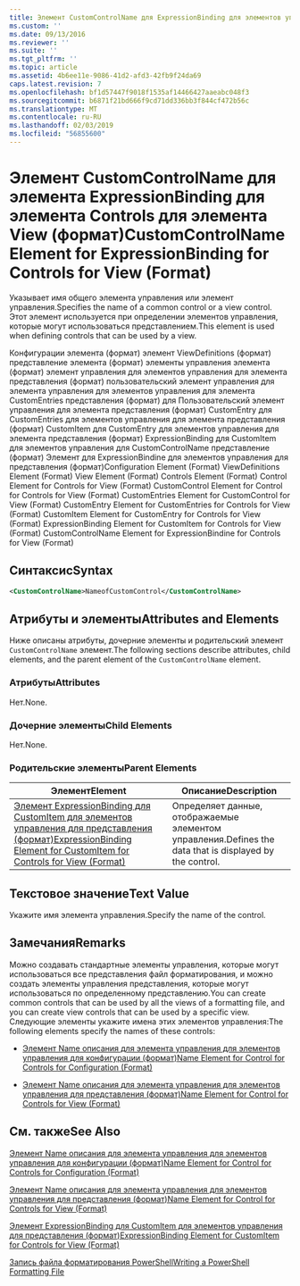 ```yaml
---
title: Элемент CustomControlName для ExpressionBinding для элементов управления для представления (формат) | Документация Майкрософт
ms.custom: ''
ms.date: 09/13/2016
ms.reviewer: ''
ms.suite: ''
ms.tgt_pltfrm: ''
ms.topic: article
ms.assetid: 4b6ee11e-9086-41d2-afd3-42fb9f24da69
caps.latest.revision: 7
ms.openlocfilehash: bf1d57447f9018f1535af14466427aaeabc048f3
ms.sourcegitcommit: b6871f21bd666f9cd71dd336bb3f844cf472b56c
ms.translationtype: MT
ms.contentlocale: ru-RU
ms.lasthandoff: 02/03/2019
ms.locfileid: "56855600"
---
```

# <a name="customcontrolname-element-for-expressionbinding-for-controls-for-view-format"></a><span data-ttu-id="11705-102">Элемент CustomControlName для элемента ExpressionBinding для элемента Controls для элемента View (формат)</span><span class="sxs-lookup"><span data-stu-id="11705-102">CustomControlName Element for ExpressionBinding for Controls for View (Format)</span></span>

<span data-ttu-id="11705-103">Указывает имя общего элемента управления или элемент управления.</span><span class="sxs-lookup"><span data-stu-id="11705-103">Specifies the name of a common control or a view control.</span></span> <span data-ttu-id="11705-104">Этот элемент используется при определении элементов управления, которые могут использоваться представлением.</span><span class="sxs-lookup"><span data-stu-id="11705-104">This element is used when defining controls that can be used by a view.</span></span>

<span data-ttu-id="11705-105">Конфигурации элемента (формат) элемент ViewDefinitions (формат) представление элемента (формат) элементы управления элемента (формат) элемент управления для элементов управления для элемента представления (формат) пользовательский элемент управления для элемента управления для элементов управления для элемента CustomEntries представления (формат) для Пользовательский элемент управления для элемента представления (формат) CustomEntry для CustomEntries для элементов управления для элемента представления (формат) CustomItem для CustomEntry для элементов управления для элемента представления (формат) ExpressionBinding для CustomItem для элементов управления для CustomControlName представление (формат) Элемент для ExpressionBindine для элементов управления для представления (формат)</span><span class="sxs-lookup"><span data-stu-id="11705-105">Configuration Element (Format) ViewDefinitions Element (Format) View Element (Format) Controls Element (Format) Control Element for Controls for View (Format) CustomControl Element for Control for Controls for View (Format) CustomEntries Element for CustomControl for View (Format) CustomEntry Element for CustomEntries for Controls for View (Format) CustomItem Element for CustomEntry for Controls for View (Format) ExpressionBinding Element for CustomItem for Controls for View (Format) CustomControlName Element for ExpressionBindine for Controls for View (Format)</span></span>

## <a name="syntax"></a><span data-ttu-id="11705-106">Синтаксис</span><span class="sxs-lookup"><span data-stu-id="11705-106">Syntax</span></span>

```xml
<CustomControlName>NameofCustomControl</CustomControlName>
```

## <a name="attributes-and-elements"></a><span data-ttu-id="11705-107">Атрибуты и элементы</span><span class="sxs-lookup"><span data-stu-id="11705-107">Attributes and Elements</span></span>

<span data-ttu-id="11705-108">Ниже описаны атрибуты, дочерние элементы и родительский элемент `CustomControlName` элемент.</span><span class="sxs-lookup"><span data-stu-id="11705-108">The following sections describe attributes, child elements, and the parent element of the `CustomControlName` element.</span></span>

### <a name="attributes"></a><span data-ttu-id="11705-109">Атрибуты</span><span class="sxs-lookup"><span data-stu-id="11705-109">Attributes</span></span>

<span data-ttu-id="11705-110">Нет.</span><span class="sxs-lookup"><span data-stu-id="11705-110">None.</span></span>

### <a name="child-elements"></a><span data-ttu-id="11705-111">Дочерние элементы</span><span class="sxs-lookup"><span data-stu-id="11705-111">Child Elements</span></span>

<span data-ttu-id="11705-112">Нет.</span><span class="sxs-lookup"><span data-stu-id="11705-112">None.</span></span>

### <a name="parent-elements"></a><span data-ttu-id="11705-113">Родительские элементы</span><span class="sxs-lookup"><span data-stu-id="11705-113">Parent Elements</span></span>

|<span data-ttu-id="11705-114">Элемент</span><span class="sxs-lookup"><span data-stu-id="11705-114">Element</span></span>|<span data-ttu-id="11705-115">Описание</span><span class="sxs-lookup"><span data-stu-id="11705-115">Description</span></span>|
|-------------|-----------------|
|[<span data-ttu-id="11705-116">Элемент ExpressionBinding для CustomItem для элементов управления для представления (формат)</span><span class="sxs-lookup"><span data-stu-id="11705-116">ExpressionBinding Element for CustomItem for Controls for View (Format)</span></span>](./expressionbinding-element-for-customitem-for-controls-for-view-format.md)|<span data-ttu-id="11705-117">Определяет данные, отображаемые элементом управления.</span><span class="sxs-lookup"><span data-stu-id="11705-117">Defines the data that is displayed by the control.</span></span>|

## <a name="text-value"></a><span data-ttu-id="11705-118">Текстовое значение</span><span class="sxs-lookup"><span data-stu-id="11705-118">Text Value</span></span>

<span data-ttu-id="11705-119">Укажите имя элемента управления.</span><span class="sxs-lookup"><span data-stu-id="11705-119">Specify the name of the control.</span></span>

## <a name="remarks"></a><span data-ttu-id="11705-120">Замечания</span><span class="sxs-lookup"><span data-stu-id="11705-120">Remarks</span></span>

<span data-ttu-id="11705-121">Можно создавать стандартные элементы управления, которые могут использоваться все представления файл форматирования, и можно создать элементы управления представления, которые могут использоваться по определенному представлению.</span><span class="sxs-lookup"><span data-stu-id="11705-121">You can create common controls that can be used by all the views of a formatting file, and you can create view controls that can be used by a specific view.</span></span> <span data-ttu-id="11705-122">Следующие элементы укажите имена этих элементов управления:</span><span class="sxs-lookup"><span data-stu-id="11705-122">The following elements specify the names of these controls:</span></span>

- [<span data-ttu-id="11705-123">Элемент Name описания для элемента управления для элементов управления для конфигурации (формат)</span><span class="sxs-lookup"><span data-stu-id="11705-123">Name Element for Control for Controls for Configuration (Format)</span></span>](./name-element-for-control-for-controls-for-configuration-format.md)

- [<span data-ttu-id="11705-124">Элемент Name описания для элемента управления для элементов управления для представления (формат)</span><span class="sxs-lookup"><span data-stu-id="11705-124">Name Element for Control for Controls for View (Format)</span></span>](./name-element-for-control-for-controls-for-view-format.md)

## <a name="see-also"></a><span data-ttu-id="11705-125">См. также</span><span class="sxs-lookup"><span data-stu-id="11705-125">See Also</span></span>

[<span data-ttu-id="11705-126">Элемент Name описания для элемента управления для элементов управления для конфигурации (формат)</span><span class="sxs-lookup"><span data-stu-id="11705-126">Name Element for Control for Controls for Configuration (Format)</span></span>](./name-element-for-control-for-controls-for-configuration-format.md)

[<span data-ttu-id="11705-127">Элемент Name описания для элемента управления для элементов управления для представления (формат)</span><span class="sxs-lookup"><span data-stu-id="11705-127">Name Element for Control for Controls for View (Format)</span></span>](./name-element-for-control-for-controls-for-view-format.md)

[<span data-ttu-id="11705-128">Элемент ExpressionBinding для CustomItem для элементов управления для представления (формат)</span><span class="sxs-lookup"><span data-stu-id="11705-128">ExpressionBinding Element for CustomItem for Controls for View (Format)</span></span>](./expressionbinding-element-for-customitem-for-controls-for-view-format.md)

[<span data-ttu-id="11705-129">Запись файла форматирования PowerShell</span><span class="sxs-lookup"><span data-stu-id="11705-129">Writing a PowerShell Formatting File</span></span>](./writing-a-powershell-formatting-file.md)
